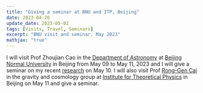 ```yaml
---
title: "Giving a seminar at BNU and ITP, Beijing"
date: 2023-04-26
update_date: 2023-05-02
tags: [Visits, Travel, Seminars]
excerpt: "BNU visit and seminar, May 2023"
mathjax: "true"
---
```

I will visit Prof Zhoujian Cao in the [Department of
Astronomy](https://astro.bnu.edu.cn/english/index.html) at [Beijing Normal
University](https://english.bnu.edu.cn/) in Beijing from May 09 to May 11, 2023
and I will give a seminar on my recent
[research](https://inspirehep.net/literature/2635504) on May 10. I will also
visit Prof [Rong-Gen
Cai](http://sourcedb.itp.cas.cn/yw/zjrck/cm/201804/t20180424_5001122.html) in
the gravity and cosmology group at [Institute for Theoretical
Physics](http://english.itp.cas.cn/) in Beijing on May 11 and give a seminar.
